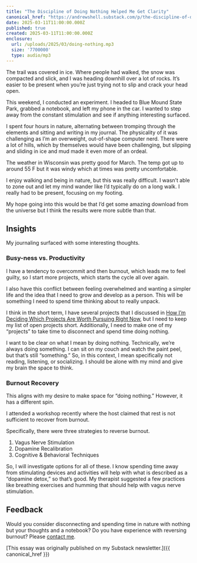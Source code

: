 ```yaml
---
title: "The Discipline of Doing Nothing Helped Me Get Clarity"
canonical_href: "https://andrewshell.substack.com/p/the-discipline-of-doing-nothing-helped"
date: 2025-03-11T11:00:00.000Z
published: true
created: 2025-03-11T11:00:00.000Z
enclosure:
  url: /uploads/2025/03/doing-nothing.mp3
  size: '7700000'
  type: audio/mp3
---
```

The trail was covered in ice. Where people had walked, the snow was compacted and slick, and I was heading downhill over a lot of rocks. It’s easier to be present when you’re just trying not to slip and crack your head open.

This weekend, I conducted an experiment. I headed to Blue Mound State Park, grabbed a notebook, and left my phone in the car. I wanted to step away from the constant stimulation and see if anything interesting surfaced.

I spent four hours in nature, alternating between tromping through the elements and sitting and writing in my journal. The physicality of it was challenging as I’m an overweight, out-of-shape computer nerd. There were a lot of hills, which by themselves would have been challenging, but slipping and sliding in ice and mud made it even more of an ordeal.

The weather in Wisconsin was pretty good for March. The temp got up to around 55 F but it was windy which at times was pretty uncomfortable.

I enjoy walking and being in nature, but this was really difficult. I wasn’t able to zone out and let my mind wander like I’d typically do on a long walk. I really had to be present, focusing on my footing.

My hope going into this would be that I’d get some amazing download from the universe but I think the results were more subtle than that.

## Insights

My journaling surfaced with some interesting thoughts.

### Busy-ness vs. Productivity

I have a tendency to overcommit and then burnout, which leads me to feel guilty, so I start more projects, which starts the cycle all over again.

I also have this conflict between feeling overwhelmed and wanting a simpler life and the idea that I need to grow and develop as a person. This will be something I need to spend time thinking about to really unpack.

I think in the short term, I have several projects that I discussed in [How I’m Deciding Which Projects Are Worth Pursuing Right Now](/essays/shell-framework/), but I need to keep my list of open projects short. Additionally, I need to make one of my “projects” to take time to disconnect and spend time doing nothing.

I want to be clear on what I mean by doing nothing. Technically, we’re always doing something. I can sit on my couch and watch the paint peel, but that’s still “something.” So, in this context, I mean specifically not reading, listening, or socializing. I should be alone with my mind and give my brain the space to think.

### Burnout Recovery

This aligns with my desire to make space for “doing nothing.” However, it has a different spin.

I attended a workshop recently where the host claimed that rest is not sufficient to recover from burnout.

Specifically, there were three strategies to reverse burnout.

1. Vagus Nerve Stimulation
2. Dopamine Recalibration
3. Cognitive & Behavioral Techniques

So, I will investigate options for all of these. I know spending time away from stimulating devices and activities will help with what is described as a “dopamine detox,” so that’s good. My therapist suggested a few practices like breathing exercises and humming that should help with vagus nerve stimulation.

## Feedback

Would you consider disconnecting and spending time in nature with nothing but your thoughts and a notebook? Do you have experience with reversing burnout? Please [contact me](/contact/).

[This essay was originally published on my Substack newsletter.]({{ canonical_href }})